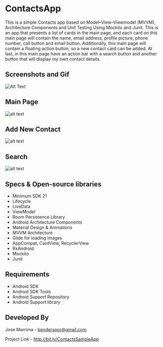 # ContactsApp

This is a simple Contacts app based on Model–View–Viewmodel (MVVM), Architecture Components and Unit Testing Using Mockito and Junit. This is an app that presents a list of cards in the main page, and each card on this main page will contain the name, email address, profile picture, phone number, call button and email button. Additionally, this main page will contain a floating action button, so a new contact card can be added. At last, in this main page have an action bar with a search button and another button that will display my own contact details.


## Screenshots and Gif

![Alt Text](https://user-images.githubusercontent.com/22679998/61190450-0fc1d580-a6ba-11e9-8df2-6c42469fe701.gif)

## Main Page

![alt text]( https://user-images.githubusercontent.com/22679998/61217574-9bc11500-a72d-11e9-9f7b-2219dd1a1d40.png)


## Add New Contact

![alt text](https://user-images.githubusercontent.com/22679998/61217640-c01cf180-a72d-11e9-988b-21ca7ac20cf9.png)


## Search

![alt text](https://user-images.githubusercontent.com/22679998/61217649-c4490f00-a72d-11e9-9363-944cdc37b196.png)





## Specs & Open-source libraries

* Minimum SDK 21
* Lifecycle
* LiveData
* ViewModel
* Room Persistence Library
* Android Architecture Components
* Material Design & Animations
* MVVM Architecture
* Glide for loading images
* AppCompat, CardView, RecyclerView 
* RxAndroid
* Mockito
* Junit


## Requirements

* Android SDK
* Android SDK Tools
* Android Support Repository
* Android Support library


## Developed By

Jose Marrima - benderspor@gmail.com

Project Link - http://bit.ly/ContactsSampleApp
